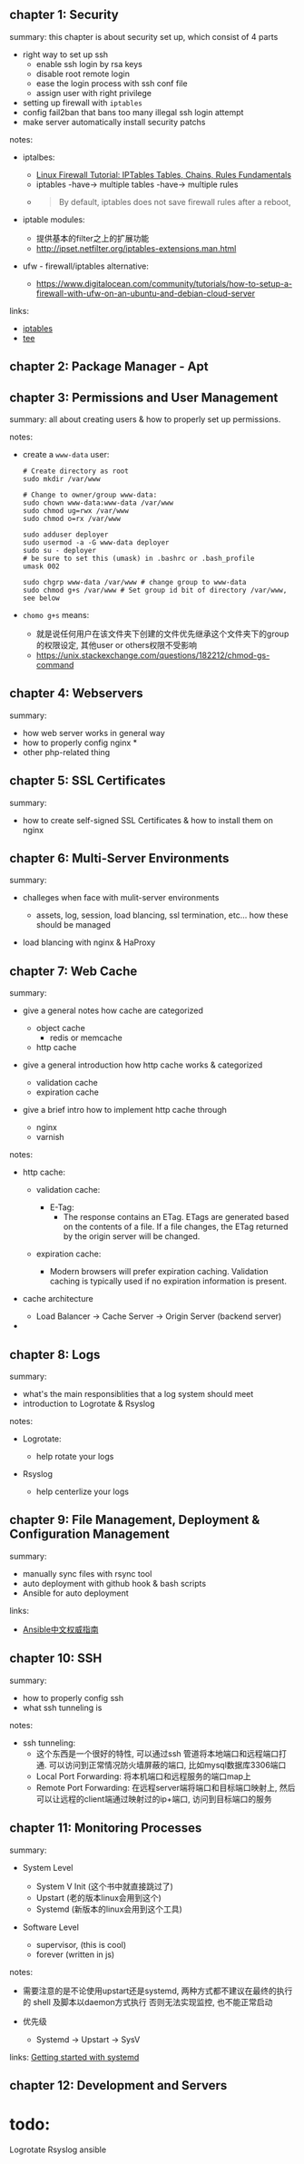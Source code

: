 

## chapter 1: Security


summary:
this chapter is about security set up, which consist of 4 parts
* right way to set up ssh
    * enable ssh login by rsa keys
    * disable root remote login
    * ease the login process with ssh conf file
    * assign user with right privilege
* setting up firewall with `iptables`
* config fail2ban that bans too many illegal ssh login attempt
* make server automatically install security patchs



notes:
* iptalbes:
    * [Linux Firewall Tutorial: IPTables Tables, Chains, Rules Fundamentals](https://www.thegeekstuff.com/2011/01/iptables-fundamentals/)
    * iptables -have-> multiple tables -have-> multiple rules
    * >By default, iptables does not save firewall rules after a reboot,

* iptable modules:
    * 提供基本的filter之上的扩展功能
    * http://ipset.netfilter.org/iptables-extensions.man.html
* ufw - firewall/iptables alternative:
  * https://www.digitalocean.com/community/tutorials/how-to-setup-a-firewall-with-ufw-on-an-ubuntu-and-debian-cloud-server  

links:
* [iptables](https://wiki.archlinux.org/index.php/iptables)
* [tee](http://codingstandards.iteye.com/blog/833695)



## chapter 2: Package Manager - Apt

## chapter 3: Permissions and User Management
summary:
all about creating users & how to properly set up permissions.

notes:

* create a `www-data` user:

    ```shell
    # Create directory as root
    sudo mkdir /var/www

    # Change to owner/group www-data:
    sudo chown www-data:www-data /var/www
    sudo chmod ug=rwx /var/www
    sudo chmod o=rx /var/www

    sudo adduser deployer
    sudo usermod -a -G www-data deployer
    sudo su - deployer
    # be sure to set this (umask) in .bashrc or .bash_profile
    umask 002

    sudo chgrp www-data /var/www # change group to www-data
    sudo chmod g+s /var/www # Set group id bit of directory /var/www, see below
    ```

* `chomo g+s` means:
    * 就是说任何用户在该文件夹下创建的文件优先继承这个文件夹下的group的权限设定, 其他user or others权限不受影响
    * https://unix.stackexchange.com/questions/182212/chmod-gs-command


## chapter 4: Webservers

summary:
* how web server works in general way
* how to properly config nginx
    * 
* other php-related thing



## chapter 5: SSL Certificates

summary:
* how to create self-signed SSL Certificates & how to install them on nginx



## chapter 6: Multi-Server Environments

summary:
* challeges when face with mulit-server environments
    * assets, log, session, load blancing,  ssl termination, etc... how these should be managed

* load blancing with nginx & HaProxy

## chapter 7: Web Cache
summary:
* give a general notes how cache are categorized 
    * object cache 
        * redis or memcache
    * http cache

* give a general introduction how http cache works & categorized
    * validation cache
    * expiration cache

* give a brief intro how to implement http cache through
    * nginx
    * varnish



notes:

* http cache:
    * validation cache:
        * E-Tag:
            * The response contains an ETag. ETags are generated based on the contents of a file. If a file changes,
            the ETag returned by the origin server will be changed.

    * expiration cache:
        * Modern browsers will prefer expiration caching. Validation caching is typically used if no expiration information is present. 

* cache architecture
    * Load Balancer -> Cache Server -> Origin Server (backend server)

* 


## chapter 8: Logs

summary:
* what's the main responsiblities that a log system should meet
* introduction to Logrotate & Rsyslog


notes:
* Logrotate:
    * help rotate your logs

* Rsyslog
    * help centerlize your logs


## chapter 9: File Management, Deployment & Configuration Management

summary:
* manually sync files with rsync tool
* auto deployment with github hook & bash scripts
* Ansible for auto deployment

links:
* [Ansible中文权威指南](https://ansible-tran.readthedocs.io/en/latest/)

## chapter 10: SSH

summary:
* how to properly config ssh
* what ssh tunneling is



notes:
* ssh tunneling:
    * 这个东西是一个很好的特性, 可以通过ssh 管道将本地端口和远程端口打通. 可以访问到正常情况防火墙屏蔽的端口, 比如mysql数据库3306端口
    * Local Port Forwarding: 将本机端口和远程服务的端口map上
    * Remote Port Forwarding: 在远程server端将端口和目标端口映射上, 然后可以让远程的client端通过映射过的ip+端口, 访问到目标端口的服务


## chapter 11: Monitoring Processes
summary:

* System Level
    * System V Init (这个书中就直接跳过了)
    * Upstart (老的版本linux会用到这个)
    * Systemd (新版本的linux会用到这个工具)

* Software Level

    * supervisor, (this is cool)
    * forever (written in js)
    
    


notes:
* 需要注意的是不论使用upstart还是systemd, 两种方式都不建议在最终的执行的 shell 及脚本以daemon方式执行
    否则无法实现监控, 也不能正常启动

* 优先级
    * Systemd -> Upstart -> SysV 




links:
[Getting started with systemd](https://coreos.com/os/docs/latest/getting-started-with-systemd.html)



## chapter 12: Development and Servers






# todo:
Logrotate
Rsyslog
ansible














